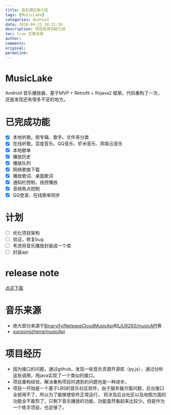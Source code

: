 ```yaml
---
title: 音乐湖应用介绍
tags: [MusicLake]
categories: Android
date: 2018-04-23 18:21:16
description: 项目具体功能介绍
toc: true 文章目录
author:
comments:
original:
permalink:
---
```

# MusicLake
Android 音乐播放器，基于MVP + Retrofit + Rxjava2 框架。代码重构了一次，还是发现还有很多不足的地方。

# 已完成功能

- [x] 本地听歌。按专辑、歌手、文件夹分类
- [x] 在线听歌。百度音乐，QQ音乐、虾米音乐、网易云音乐
- [x] 本地歌单
- [x] 播放历史
- [x] 播放队列
- [x] 网络歌曲下载
- [x] 播放歌词、桌面歌词
- [x] 通知栏控制，线控播放
- [x] 音频焦点控制
- [x] QQ登录、在线歌单同步

# 计划
- [ ] 优化项目架构
- [ ] 验证，修复bug
- [ ] 考虑将音乐播放封装成一个库
- [ ] 封装api

# release note
[点这下载](https://github.com/caiyonglong/MusicLake/releases)

# 音乐来源
- 绝大部分来源于[Binaryify/NeteaseCloudMusicApi](https://github.com/Binaryify/NeteaseCloudMusicApi)和[LIU9293/musicAPI](https://github.com/LIU9293/musicAPI)等
- [sunzongzheng/musicApi](https://github.com/sunzongzheng/musicApi)

# 项目经历
- 因为接口的问题，通过github，发现一些音乐资源开源库（py,js），通过分析这些调用，用java实现了一个类似的接口。
- 项目重构经验，解决重构项目时遇到的问题也是一种进步。
- 项目一开始是一个基于LBS的音乐社区软件，由于服务器方面问题，后台接口全部用不了，所以为了能够使软件正常运行，
将涉及后台社区以及地图方面的功能全不裁剪了，只剩下音乐播放的功能，功能虽然看起来比较少。但是作为一个练手项目，也足够了。
